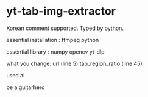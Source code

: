 # yt-tab-img-extractor

Korean comment supported.
Typed by python.

essential installation :
ffmpeg
python

essential library :
numpy
opencv
yt-dlp

what you change:
url (line 5)
tab_region_ratio (line 45)

used ai

be a guitarhero

